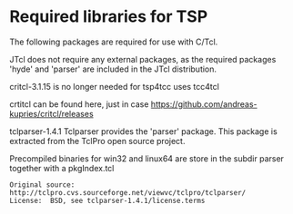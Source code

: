 Required libraries for TSP
==========================

The following packages are required for use with C/Tcl.

JTcl does not require any external packages, as the required
packages 'hyde' and 'parser' are included in the JTcl distribution.

critcl-3.1.15 is no longer needed for tsp4tcc uses tcc4tcl

crtitcl can be found here, just in case    https://github.com/andreas-kupries/critcl/releases


tclparser-1.4.1
    Tclparser provides the 'parser' package.  This package is extracted from
    the TclPro open source project.

Precompiled binaries for win32 and linux64 are store in the subdir parser together with a pkgIndex.tcl

    Original source:  http://tclpro.cvs.sourceforge.net/viewvc/tclpro/tclparser/ 
    License:  BSD, see tclparser-1.4.1/license.terms
